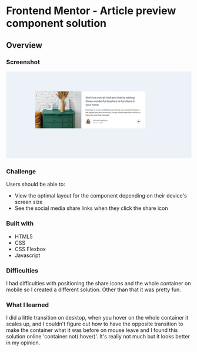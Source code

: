 # Frontend Mentor - Article preview component solution

## Overview

### Screenshot
![Design preview for the Article preview component coding challenge](/images/desktop-screenshot.png)

### Challenge

Users should be able to:

- View the optimal layout for the component depending on their device's screen size
- See the social media share links when they click the share icon

### Built with

- HTML5
- CSS
- CSS Flexbox
- Javascript

### Difficulties

I had difficulties with positioning the share icons and the whole container on mobile so I created a different solution. Other than that it was pretty fun.

### What I learned

I did a little transition on desktop, when you hover on the whole container it scales up, and I couldn't figure out how to have the opposite transition to make the container what it was before on mouse leave and I found this solution online 'container:not(:hover)'. It's really not much but it looks better in my opinion.
